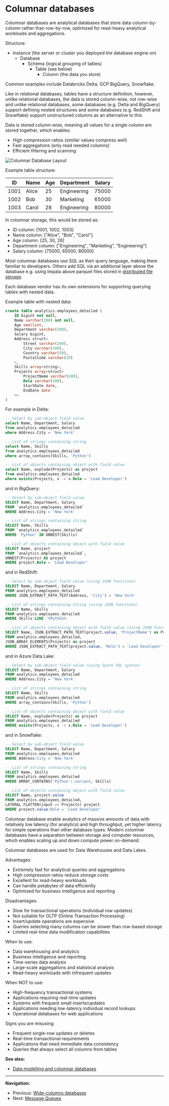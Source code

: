 # Columnar databases

Columnar databases are analytical databases that store data column-by-column rather than row-by-row, optimized for read-heavy analytical workloads and aggregations.

Structure:

- Instance (the server or cluster you deployed the database engine on)
    - Database
        - Schema (logical grouping of tables)
            - Table (see below)
                - Column (the data you store)

Common examples include Databricks Delta, GCP BigQuery, Snowflake.

Like in relational databases, tables have a structure definition, however, unlike relational databases, the data is stored column-wise, not row-wise and unlike relational databases, some databases (e.g. Delta and BigQuery) support defining nested structures and some databases (e.g. RedShift and Snowflake) support unstructured columns as an alternative to this.

Data is stored column-wise, meaning all values for a single column are stored together, which enables:

- High compression ratios (similar values compress well)
- Fast aggregations (only read needed columns)
- Efficient filtering and scanning

![Columnar Database Layout](./images/columnar-db-layout.svg)

Example table structure:

ID | Name | Age | Department | Salary
--- | --- | --- | --- | ---
1001 | Alice | 25 | Engineering | 75000
1002 | Bob | 30 | Marketing | 65000
1003 | Carol | 28 | Engineering | 80000

In columnar storage, this would be stored as:

- ID column: [1001, 1002, 1003]
- Name column: ["Alice", "Bob", "Carol"]
- Age column: [25, 30, 28]
- Department column: ["Engineering", "Marketing", "Engineering"]
- Salary column: [75000, 65000, 80000]

Most columnar databases use SQL as their query language, making them familiar to developers. Others add SQL via an additional layer above the database e.g. using Impala above parquet files stored in [distributed file storage](./distributed-file-storage.md).

Each database vendor has its own extensions for supporting querying tables with nested data.

Example table with nested data:

```SQL
create table analytics.employees_detailed (
    ID bigint not null,
    Name varchar(200) not null,
    Age smallint,
    Department varchar(100),
    Salary bigint,
    Address struct<
        Street varchar(200),
        City varchar(100),
        Country varchar(50),
        PostalCode varchar(20)
    >,
    Skills array<string>,
    Projects array<struct<
        ProjectName varchar(200),
        Role varchar(100),
        StartDate date,
        EndDate date
    >>
)
```

For example in Delta:

```SQL
-- Select by sub-object field value
select Name, Department, Salary
from analytics.employees_detailed
where Address.City = 'New York'

-- List of strings containing string
select Name, Skills
from analytics.employees_detailed
where array_contains(Skills, 'Python')

-- List of objects containing object with field value
select Name, explode(Projects) as project
from analytics.employees_detailed
where exists(Projects, x -> x.Role = 'Lead Developer')
```

and in BigQuery:

```SQL
-- Select by sub-object field value
SELECT Name, Department, Salary
FROM `analytics.employees_detailed`
WHERE Address.City = 'New York'

-- List of strings containing string
SELECT Name, Skills
FROM `analytics.employees_detailed`
WHERE 'Python' IN UNNEST(Skills)

-- List of objects containing object with field value
SELECT Name, project
FROM `analytics.employees_detailed`,
UNNEST(Projects) AS project
WHERE project.Role = 'Lead Developer'
```

and in RedShift:

```SQL
-- Select by sub-object field value (using JSON functions)
SELECT Name, Department, Salary
FROM analytics.employees_detailed
WHERE JSON_EXTRACT_PATH_TEXT(Address, 'City') = 'New York'

-- List of strings containing string (using JSON functions)
SELECT Name, Skills
FROM analytics.employees_detailed
WHERE Skills LIKE '%Python%'

-- List of objects containing object with field value (using JSON functions)
SELECT Name, JSON_EXTRACT_PATH_TEXT(project.value, 'ProjectName') as ProjectName
FROM analytics.employees_detailed,
JSON_ARRAY_ELEMENTS(Projects) as project
WHERE JSON_EXTRACT_PATH_TEXT(project.value, 'Role') = 'Lead Developer'
```

and in Azure Data Lake:

```SQL
-- Select by sub-object field value (using Spark SQL syntax)
SELECT Name, Department, Salary
FROM analytics.employees_detailed
WHERE Address.City = 'New York'

-- List of strings containing string
SELECT Name, Skills
FROM analytics.employees_detailed
WHERE array_contains(Skills, 'Python')

-- List of objects containing object with field value
SELECT Name, explode(Projects) as project
FROM analytics.employees_detailed
WHERE exists(Projects, x -> x.Role = 'Lead Developer')
```

and in Snowflake:

```SQL
-- Select by sub-object field value
SELECT Name, Department, Salary
FROM analytics.employees_detailed
WHERE Address:City = 'New York'

-- List of strings containing string
SELECT Name, Skills
FROM analytics.employees_detailed
WHERE ARRAY_CONTAINS('Python'::variant, Skills)

-- List of objects containing object with field value
SELECT Name, project.value
FROM analytics.employees_detailed,
LATERAL FLATTEN(input => Projects) project
WHERE project.value:Role = 'Lead Developer'
```

Columnar database enable analytics of massive amounts of data with relatively low latency (for analytics) and high throughput, yet higher latency for simple operations than other database types. Modern columnar databases have a separation between storage and computer resources, which enables scaling up and down compute power on-demand.

Columnar databases are used for Data Warehouses and Data Lakes.

Advantages:

- Extremely fast for analytical queries and aggregations
- High compression ratios reduce storage costs
- Excellent for read-heavy workloads
- Can handle petabytes of data efficiently
- Optimized for business intelligence and reporting

Disadvantages:

- Slow for transactional operations (individual row updates)
- Not suitable for OLTP (Online Transaction Processing)
- Insert/update operations are expensive
- Queries selecting many columns can be slower than row-based storage
- Limited real-time data modification capabilities

When to use:

- Data warehousing and analytics
- Business intelligence and reporting
- Time-series data analysis
- Large-scale aggregations and statistical analysis
- Read-heavy workloads with infrequent updates

When NOT to use:

- High-frequency transactional systems
- Applications requiring real-time updates
- Systems with frequent small inserts/updates
- Applications needing low-latency individual record lookups
- Operational databases for web applications

Signs you are misusing:

- Frequent single-row updates or deletes
- Real-time transactional requirements
- Applications that need immediate data consistency
- Queries that always select all columns from tables

**See also:**

- [Data modelling and columnar databases](./data-modelling-columnar-dbs.md)

---

**Navigation:**

- Previous: [Wide-columns databases](./wide-column-dbs.md)
- Next: [Message Queues](./message-queues.md)
